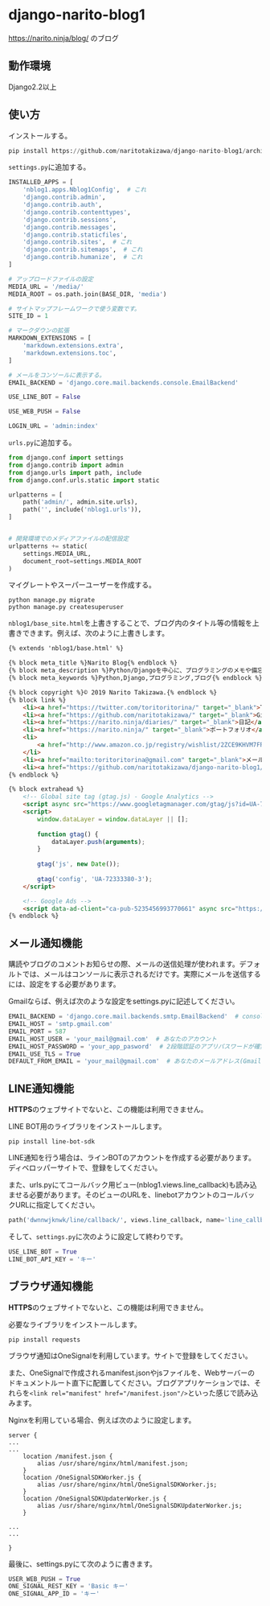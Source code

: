 # django-narito-blog1
https://narito.ninja/blog/ のブログ

## 動作環境
Django2.2以上

## 使い方
インストールする。

```python
pip install https://github.com/naritotakizawa/django-narito-blog1/archive/master.tar.gz
```

`settings.py`に追加する。

```python
INSTALLED_APPS = [
    'nblog1.apps.Nblog1Config',  # これ
    'django.contrib.admin',
    'django.contrib.auth',
    'django.contrib.contenttypes',
    'django.contrib.sessions',
    'django.contrib.messages',
    'django.contrib.staticfiles',
    'django.contrib.sites',  # これ
    'django.contrib.sitemaps',  # これ
    'django.contrib.humanize',  # これ
]
```

```python
# アップロードファイルの設定
MEDIA_URL = '/media/'
MEDIA_ROOT = os.path.join(BASE_DIR, 'media')

# サイトマップフレームワークで使う変数です。
SITE_ID = 1

# マークダウンの拡張
MARKDOWN_EXTENSIONS = [
    'markdown.extensions.extra',
    'markdown.extensions.toc',
]

# メールをコンソールに表示する。
EMAIL_BACKEND = 'django.core.mail.backends.console.EmailBackend'

USE_LINE_BOT = False

USE_WEB_PUSH = False

LOGIN_URL = 'admin:index'
```

`urls.py`に追加する。

```python
from django.conf import settings
from django.contrib import admin
from django.urls import path, include
from django.conf.urls.static import static

urlpatterns = [
    path('admin/', admin.site.urls),
    path('', include('nblog1.urls')),
]


# 開発環境でのメディアファイルの配信設定
urlpatterns += static(
    settings.MEDIA_URL,
    document_root=settings.MEDIA_ROOT
)
```


マイグレートやスーパーユーザーを作成する。

```
python manage.py migrate
python manage.py createsuperuser
```

`nblog1/base_site.html`を上書きすることで、ブログ内のタイトル等の情報を上書きできます。例えば、次のように上書きします。

```html
{% extends 'nblog1/base.html' %}

{% block meta_title %}Narito Blog{% endblock %}
{% block meta_description %}Python/Djangoを中心に、プログラミングのメモや備忘録、チュートリアルを書いています。{% endblock %}
{% block meta_keywords %}Python,Django,プログラミング,ブログ{% endblock %}

{% block copyright %}© 2019 Narito Takizawa.{% endblock %}
{% block link %}
    <li><a href="https://twitter.com/toritoritorina/" target="_blank">Twitter</a></li>
    <li><a href="https://github.com/naritotakizawa/" target="_blank">Github</a></li>
    <li><a href="https://narito.ninja/diaries/" target="_blank">日記</a></li>
    <li><a href="https://narito.ninja/" target="_blank">ポートフォリオ</a></li>
    <li>
        <a href="http://www.amazon.co.jp/registry/wishlist/2ZCE9KHVM7FRA/ref=cm_sw_r_tw_ws_f.aTzbDCX47K6" target="_blank">欲しいもの</a>
    </li>
    <li><a href="mailto:toritoritorina@gmail.com" target="_blank">メール</a></li>
    <li><a href="https://github.com/naritotakizawa/django-narito-blog1/" target="_blank">ソースコード</a></li>
{% endblock %}

{% block extrahead %}
    <!-- Global site tag (gtag.js) - Google Analytics -->
    <script async src="https://www.googletagmanager.com/gtag/js?id=UA-72333380-3"></script>
    <script>
        window.dataLayer = window.dataLayer || [];
    
        function gtag() {
            dataLayer.push(arguments);
        }
    
        gtag('js', new Date());
    
        gtag('config', 'UA-72333380-3');
    </script>

    <!-- Google Ads -->
    <script data-ad-client="ca-pub-5235456993770661" async src="https://pagead2.googlesyndication.com/pagead/js/adsbygoogle.js"></script>
{% endblock %}
```

## メール通知機能

購読やブログのコメントお知らせの際、メールの送信処理が使われます。デフォルトでは、メールはコンソールに表示されるだけです。実際にメールを送信するには、設定をする必要があります。

Gmailならば、例えば次のような設定をsettings.pyに記述してください。
```python
EMAIL_BACKEND = 'django.core.mail.backends.smtp.EmailBackend'  # console.EmailBackendを取り消す。
EMAIL_HOST = 'smtp.gmail.com'
EMAIL_PORT = 587
EMAIL_HOST_USER = 'your_mail@gmail.com'  # あなたのアカウント
EMAIL_HOST_PASSWORD = 'your_app_pasword'  # 2段階認証のアプリパスワードが確実
EMAIL_USE_TLS = True
DEFAULT_FROM_EMAIL = 'your_mail@gmail.com'  # あなたのメールアドレス(Gmailなら、EMAIL_HOST_USERと同じになる)
```

## LINE通知機能
**HTTPS**のウェブサイトでないと、この機能は利用できません。

LINE BOT用のライブラリをインストールします。
```
pip install line-bot-sdk
```

LINE通知を行う場合は、ラインBOTのアカウントを作成する必要があります。ディベロッパーサイトで、登録をしてください。

また、urls.pyにてコールバック用ビュー(nblog1.views.line_callback)も読み込ませる必要があります。そのビューのURLを、linebotアカウントのコールバックURLに指定してください。
```python
path('dwnnwjknwk/line/callback/', views.line_callback, name='line_callback'),
```

そして、`settings.py`に次のように設定して終わりです。
```python
USE_LINE_BOT = True
LINE_BOT_API_KEY = 'キー'
```

## ブラウザ通知機能
**HTTPS**のウェブサイトでないと、この機能は利用できません。

必要なライブラリをインストールします。
```
pip install requests
```

ブラウザ通知はOneSignalを利用しています。サイトで登録をしてください。

また、OneSignalで作成されるmanifest.jsonやjsファイルを、Webサーバーのドキュメントルート直下に配置してください。ブログアプリケーションでは、それらを`<link rel="manifest" href="/manifest.json"/>`といった感じで読み込みます。

Nginxを利用している場合、例えば次のように設定します。
```
server {
...
...
    location /manifest.json {
        alias /usr/share/nginx/html/manifest.json;
    }
    location /OneSignalSDKWorker.js {
        alias /usr/share/nginx/html/OneSignalSDKWorker.js;
    }
    location /OneSignalSDKUpdaterWorker.js {
        alias /usr/share/nginx/html/OneSignalSDKUpdaterWorker.js;
    }

...
...

}
```

最後に、settings.pyにて次のように書きます。
```python
USER_WEB_PUSH = True
ONE_SIGNAL_REST_KEY = 'Basic キー'
ONE_SIGNAL_APP_ID = 'キー'
```